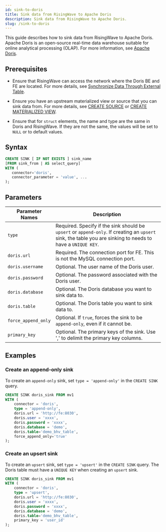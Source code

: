 ```yaml
---
id: sink-to-doris
title: Sink data from RisingWave to Apache Doris
description: Sink data from RisingWave to Apache Doris.
slug: /sink-to-doris
---
```


This guide describes how to sink data from RisingWave to Apache Doris. Apache Doris is an open-source real-time data warehouse suitable for online analytical processing (OLAP). For more information, see [Apache Doris](https://doris.apache.org).

## Prerequisites 

- Ensure that RisingWave can access the network where the Doris BE and FE are located. For more details, see [Synchronize Data Through External Table](https://doris.apache.org/docs/dev/data-operate/import/import-scenes/external-table-load/).

- Ensure you have an upstream materialized view or source that you can sink data from. For more details, see [CREATE SOURCE](/sql/commands/sql-create-source.md) or [CREATE MATERIALIZED VIEW](/sql/commands/sql-create-mv.md).

- Ensure that for `struct` elements, the name and type are the same in Doris and RisingWave. If they are not the same, the values will be set to `NULL` or to default values.

## Syntax 

```sql
CREATE SINK [ IF NOT EXISTS ] sink_name
[FROM sink_from | AS select_query]
WITH (
   connector='doris',
   connector_parameter = 'value', ...
);
```

## Parameters

| Parameter Names | Description |
| --------------- | ---------------------------------------------------------------------- |
| `type`          | Required. Specify if the sink should be `upsert` or `append-only`. If creating an `upsert` sink, the table you are sinking to needs to have a `UNIQUE KEY`. |
| `doris.url`     | Required. The connection port for FE. This is not the MySQL connection port. |
| `doris.username`| Optional. The user name of the Doris user. |
| `doris.password`| Optional. The password associated with the Doris user. |
| `doris.database`| Optional. The Doris database you want to sink data to. |
| `doris.table`   | Optional. The Doris table you want to sink data to. |
| `force_append_only`| Optional. If `true`, forces the sink to be `append-only`, even if it cannot be. |
| `primary_key`   | Optional. The primary keys of the sink. Use ',' to delimit the primary key columns. |

## Examples

### Create an append-only sink

To create an `append-only` sink, set `type = 'append-only'` in the `CREATE SINK` query. 

```sql
CREATE SINK doris_sink FROM mv1
WITH (
    connector = 'doris',
    type = 'append-only',
    doris.url = 'http://fe:8030',
    doris.user = 'xxxx',
    doris.password = 'xxxx',
    doris.database = 'demo',
    doris.table='demo_bhv_table',
    force_append_only='true'
);
```

### Create an upsert sink

To create an `upsert` sink, set `type = 'upsert'` in the `CREATE SINK` query. The Doris table must have a `UNIQUE KEY` when creating an `upsert` sink.

```sql
CREATE SINK doris_sink FROM mv1 
WITH (
    connector = 'doris',
    type = 'upsert',
    doris.url = 'http://fe:8030',
    doris.user = 'xxxx',
    doris.password = 'xxxx',
    doris.database = 'demo',
    doris.table='demo_bhv_table',
    primary_key = 'user_id'
);
```